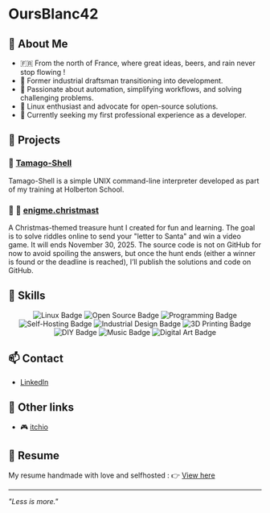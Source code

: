 # OursBlanc42

## 🐾 About Me

- 🇫🇷 From the north of France, where great ideas, beers, and rain never stop flowing !
- 🎨 Former industrial draftsman transitioning into development.
- 🌟 Passionate about automation, simplifying workflows, and solving challenging problems.
- 🐧 Linux enthusiast and advocate for open-source solutions.
- 🚀 Currently seeking my first professional experience as a developer.

## 🚀 Projects

### 🥚 [Tamago-Shell](https://github.com/OursBlanc42/holbertonschool-simple_shell)
Tamago-Shell is a simple UNIX command-line interpreter developed as part of my training at Holberton School.

### 🧩 🎅 [enigme.christmast](https://enigme.christmas)
A Christmas-themed treasure hunt I created for fun and learning. The goal is to solve riddles online to send your "letter to Santa" and win a video game. It will ends November 30, 2025.
The source code is not on GitHub for now to avoid spoiling the answers, but once the hunt ends (either a winner is found or the deadline is reached), I’ll publish the solutions and code on GitHub.



## 🔧 Skills

<p align="center">
  <img src="https://img.shields.io/badge/Linux-🐧-blue" alt="Linux Badge"/>
  <img src="https://img.shields.io/badge/Open%20Source-🔓-green" alt="Open Source Badge"/>
  <img src="https://img.shields.io/badge/Programming-💻-orange" alt="Programming Badge"/>
  <img src="https://img.shields.io/badge/Self--hosting-🏠-lightblue" alt="Self-Hosting Badge"/>
  <img src="https://img.shields.io/badge/Industrial%20Design-📐-blueviolet" alt="Industrial Design Badge"/>
  <img src="https://img.shields.io/badge/3D%20Printing-🖨️-purple" alt="3D Printing Badge"/>
  <img src="https://img.shields.io/badge/DIY-🛠️-yellow" alt="DIY Badge"/>
  <img src="https://img.shields.io/badge/Music-🎵-red" alt="Music Badge"/>
  <img src="https://img.shields.io/badge/Digital%20Art-🎨-pink" alt="Digital Art Badge"/>
</p>

## 📫 Contact

- [LinkedIn](https://www.linkedin.com/in/simon-r%C3%A9gnier-2829247b)
  
## 🔗 Other links

- 🎮 [itchio](https://oursblanc.itch.io/)

## 📝 Resume 
My resume handmade with love and selfhosted :
👉 [View here](https://cv.nanuq.me)

---

_"Less is more."_ 

